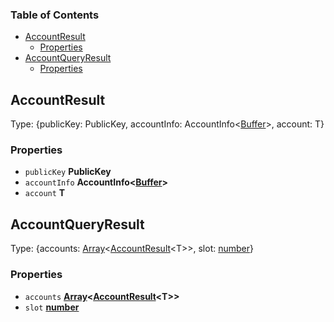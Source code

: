 <!-- Generated by documentation.js. Update this documentation by updating the source code. -->

### Table of Contents

*   [AccountResult][1]
    *   [Properties][2]
*   [AccountQueryResult][3]
    *   [Properties][4]

## AccountResult

Type: {publicKey: PublicKey, accountInfo: AccountInfo<[Buffer][5]>, account: T}

### Properties

*   `publicKey` **PublicKey**&#x20;
*   `accountInfo` **AccountInfo<[Buffer][5]>**&#x20;
*   `account` **T**&#x20;

## AccountQueryResult

Type: {accounts: [Array][6]<[AccountResult][1]\<T>>, slot: [number][7]}

### Properties

*   `accounts` **[Array][6]<[AccountResult][1]\<T>>**&#x20;
*   `slot` **[number][7]**&#x20;

[1]: #accountresult

[2]: #properties

[3]: #accountqueryresult

[4]: #properties-1

[5]: https://nodejs.org/api/buffer.html

[6]: https://developer.mozilla.org/docs/Web/JavaScript/Reference/Global_Objects/Array

[7]: https://developer.mozilla.org/docs/Web/JavaScript/Reference/Global_Objects/Number
